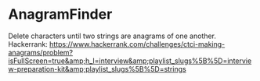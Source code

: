 # AnagramFinder
Delete characters until two strings are anagrams of one another.  Hackerrank: https://www.hackerrank.com/challenges/ctci-making-anagrams/problem?isFullScreen=true&amp;h_l=interview&amp;playlist_slugs%5B%5D=interview-preparation-kit&amp;playlist_slugs%5B%5D=strings
